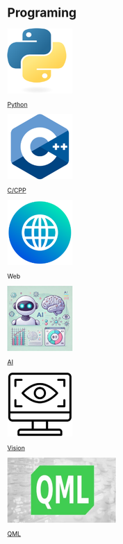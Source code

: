 # Programing

<div class="grid-container">
    <div class="grid-item">
        <a href="python">
            <img src="images/python.png"  width="150" height="150">
            <p>Python</p>
        </a>
    </div>
    <div class="grid-item">
    <a href=cpp>
        <img src="images/cpp.png"   width="150" height="150">
        <p>C/CPP</p>
        </a>
    </div>
    <div class="grid-item">
        <img src="images/website.png"   width="150" height="150">
        <p>Web</p>
    </div>
    <div class="grid-item">
        <a href="ai">
            <img src="images/ai.png"  width="150" height="150">
            <p>AI</p>
        </a>
    </div>
    <div class="grid-item">
        <a href="vision">
        <img src="images/computer-vision.png" width="150" height="150">
        <p>Vision</p>
        </a>
    </div>
    <div class="grid-item">
        <a href="qml">
        <img src="images/qml.png" width="250" height="150">
        <p>QML</p>
        </a>
    </div>
</div>
